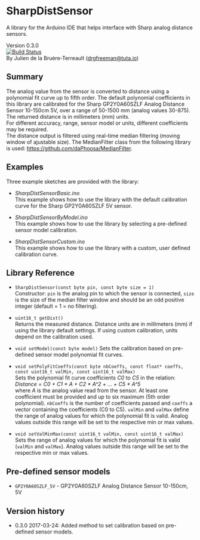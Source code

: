 # SharpDistSensor
A library for the Arduino IDE that helps interface with Sharp analog distance sensors.  

Version 0.3.0  
[![Build Status](https://travis-ci.org/DrGFreeman/SharpDistSensor.svg?branch=master)](https://travis-ci.org/DrGFreeman/SharpDistSensor)  
By Julien de la Bruère-Terreault (drgfreeman@tuta.io)

## Summary
The analog value from the sensor is converted to distance using a polynomial fit curve up to fifth order.
The default polynomial coefficients in this library are calibrated for the Sharp GP2Y0A60SZLF Analog Distance Sensor 10-150cm 5V, over a range of 50-1500 mm (analog values 30-875). The returned distance is in millimeters (mm) units.  
For different accuracy, range, sensor model or units, different coefficients may be required.  
The distance output is filtered using real-time median filtering (moving window of ajustable size). The MedianFilter class from the following library is used: https://github.com/daPhoosa/MedianFilter.

## Examples
Three example sketches are provided with the library:
* _SharpDistSensorBasic.ino_  
This example shows how to use the library with the default calibration curve for the Sharp GP2Y0A60SZLF 5V sensor.

* _SharpDistSensorByModel.ino_  
This example shows how to use the library by selecting a pre-defined sensor
model calibration.

* _SharpDistSensorCustom.ino_  
This example shows how to use the library with a custom, user defined calibration curve.

## Library Reference
* `SharpDistSensor(const byte pin, const byte size = 1)`  
Constructor: `pin` is the analog pin to which the sensor is connected, `size` is the size of the median filter window and should be an odd positive integer (default = 1 = no filtering).  

* `uint16_t getDist()`  
Returns the measured distance. Distance units are in millimeters (mm) if using the library default settings. If using custom calibration, units depend on the calibration used.  

* `void setModel(const byte model)`
Sets the calibration based on pre-defined sensor model polynomial fit curves.

* `void setPolyFitCoeffs(const byte nbCoeffs, const float* coeffs, const uint16_t valMin, const uint16_t valMax)`  
Sets the polynomial fit curve coefficients _C0_ to _C5_ in the relation:  
_Distance = C0 + C1 * A + C2 * A^2 + ... + C5 * A^5_  
where _A_ is the analog value read from the sensor. At least one coefficient must be provided and up to six maximum (5th order polynomial). `nbCoeffs` is the number of coefficients passed and `coeffs` a vector containing the coefficients (C0 to C5). `valMin` and `valMax` define the range of analog values for which the polynomial fit is valid. Analog values outside this range will be set to the respective min or max values.  

* `void setValMinMax(const uint16_t valMin, const uint16_t valMax)`  
Sets the range of analog values for which the polynomial fit is valid (`valMin` and `valMax`). Analog values outside this range will be set to the respective min or max values.

## Pre-defined sensor models
* `GP2Y0A60SZLF_5V` - GP2Y0A60SZLF Analog Distance Sensor 10-150cm, 5V

## Version history
* 0.3.0 2017-03-24: Added method to set calibration based on pre-defined sensor
models.
